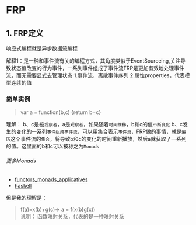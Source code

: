 # FRP   

## 1. FRP定义
响应式编程就是异步数据流编程

解释1：是一种和事件流有关的编程方式，其角度类似于EventSourceing,关注导致状态值改变的行为事件，一系列事件组成了事件流FRP是更加有效地处理事件流，而无需要显式去管理状态
1.事件流，离散事件序列
2.属性properties，代表模型连续的值

### 简单实例

> var a = function(b,c) {return b+c}

理解：
b、c是被`观察者`，a是`观察者`，如果随着`时间推移`，b和c的值`不断变化`
b、c发生的变化的一系列`事件组成事件流`，可以用集合表示`事件流`，FRP做的事情，就是`遍历`这个事件流的`集合`，将导致b和c的变化的时间重新播放，然后a就获取了一系列的值。这里面的b和c可以被称之为`Monads`

###### 更多Monads
- [functors_monads_applicatives](http://adit.io/posts/2013-04-17-functors,_applicatives,_and_monads_in_pictures.html#monads)
- [haskell](https://www.haskell.org/tutorial/monads.html)


但是我的理解是：
> f(a)=x(b)+g(c)=>  a = f(x(b)g(x))   
说明： 函数映射关系，代表的是一种映射关系
